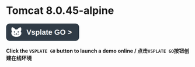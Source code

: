 # Tomcat 8.0.45-alpine

<a href="https://www.vsplate.com/?docker-compose=https://github.com/vsplate/dcenvs/tomcat/8.0.45-alpine"><img alt="VSPLATE GO" src="https://raw.githubusercontent.com/vsplate/images/master/vsgo_btn.png" width="200px"></a>

**Click the `VSPLATE GO` button to launch a demo online / 点击`VSPLATE GO`按钮创建在线环境**